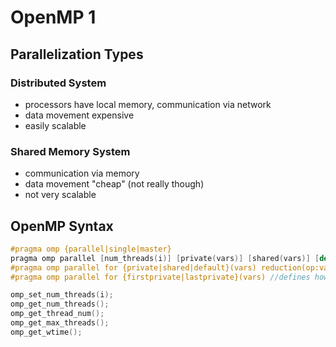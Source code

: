 # OpenMP 1

## Parallelization Types

### Distributed System

- processors have local memory, communication via network
- data movement expensive
- easily scalable

### Shared Memory System

- communication via memory
- data movement "cheap" (not really though)
- not very scalable

## OpenMP Syntax

```C
#pragma omp {parallel|single|master}
pragma omp parallel [num_threads(i)] [private(vars)] [shared(vars)] [default(none|shared|private)] [if(expr)] //default none means that all vars needed to have an explicit scope, nothing is assumed
#pragma omp parallel for {private|shared|default}(vars) reduction(op:var)//define scope of variables used in for loop, they need to be defined beforehand. Specify reduction p.e. (+:a)
#pragma omp parallel for {firstprivate|lastprivate}(vars) //defines how vars are initialized and which value is returned to outside of the parallel region. A variable can be both firstprivate and lastprivate

omp_set_num_threads(i);
omp_get_num_threads();
omp_get_thread_num();
omp_get_max_threads();
omp_get_wtime();
```